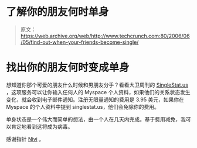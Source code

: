 # 了解你的朋友何时单身 

> 原文：<https://web.archive.org/web/http://www.techcrunch.com:80/2006/06/05/find-out-when-your-friends-become-single/>

# 找出你的朋友何时变成单身

 [](https://web.archive.org/web/20230218000940/http://www.singlestat.us/) 想知道你那个可爱的朋友什么时候和男朋友分手？看看大卫周刊的 [SingleStat.us](https://web.archive.org/web/20230218000940/http://singlestat.us/) ，这项服务可以让你输入任何人的 Myspace 个人资料，如果他们的关系状态发生变化，就会收到电子邮件通知。注册无限量通知的费用是 3.95 美元，如果你在 Myspace 的个人资料中提到 singlestat.us，他们会免除你的费用。

单身状态是一个伟大而简单的想法，由一个人在几天内完成。基于费用减免，我可以肯定地看到这将成为病毒。

感谢指针 [Nivi](https://web.archive.org/web/20230218000940/http://www.nivi.com/) 。